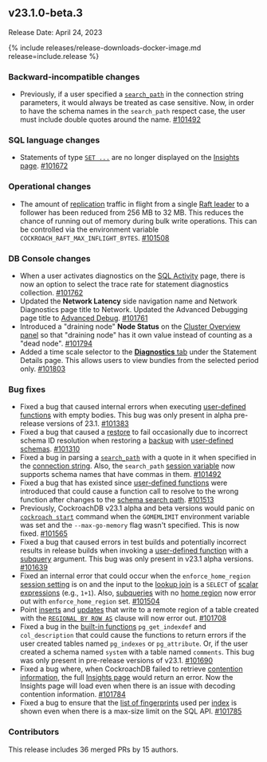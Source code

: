 ## v23.1.0-beta.3

Release Date: April 24, 2023

{% include releases/release-downloads-docker-image.md release=include.release %}

<h3 id="v23-1-0-beta-3-backward-incompatible-changes">Backward-incompatible changes</h3>

- Previously, if a user specified a [`search_path`](../v23.1/sql-name-resolution.html#current-schema) in the connection string parameters, it would always be treated as case sensitive. Now, in order to have the schema names in the `search_path` respect case, the user must include double quotes around the name. [#101492][#101492]

<h3 id="v23-1-0-beta-3-sql-language-changes">SQL language changes</h3>

- Statements of type [`SET ...`](../v23.1/set-vars.html) are no longer displayed on the [Insights page](../v23.1/ui-insights-page.html). [#101672][#101672]

<h3 id="v23-1-0-beta-3-operational-changes">Operational changes</h3>

- The amount of [replication](../v23.1/architecture/replication-layer.html) traffic in flight from a single [Raft leader](../v23.1/architecture/reads-and-writes-overview.html#architecture-raft-leader) to a follower has been reduced from 256 MB to 32 MB. This reduces the chance of running out of memory during bulk write operations. This can be controlled via the environment variable `COCKROACH_RAFT_MAX_INFLIGHT_BYTES`. [#101508][#101508]

<h3 id="v23-1-0-beta-3-db-console-changes">DB Console changes</h3>

- When a user activates diagnostics on the [SQL Activity](../v23.1/ui-statements-page.html#statement-fingerprints-view) page, there is now an option to select the trace rate for statement diagnostics collection. [#101762][#101762]
- Updated the **Network Latency** side navigation name and Network Diagnostics page title to Network. Updated the Advanced Debugging page title to [Advanced Debug](../v23.1/ui-debug-pages.html). [#101761][#101761]
- Introduced a "draining node" **Node Status** on the [Cluster Overview panel](../v23.1/ui-cluster-overview-page.html#cluster-overview-panel) so that "draining node" has it own value instead of counting as a "dead node". [#101794][#101794]
- Added a time scale selector to the [**Diagnostics** tab](../v23.1/ui-statements-page.html#diagnostics) under the Statement Details page. This allows users to view bundles from the selected period only. [#101803][#101803]

<h3 id="v23-1-0-beta-3-bug-fixes">Bug fixes</h3>

- Fixed a bug that caused internal errors when executing [user-defined functions](../v23.1/user-defined-functions.html) with empty bodies. This bug was only present in alpha pre-release versions of 23.1. [#101383][#101383]
- Fixed a bug that caused a [restore](../v23.1/restore.html) to fail occasionally due to incorrect schema ID resolution when restoring a [backup](../v23.1/backup.html) with [user-defined schemas](../v23.1/schema-design-schema.html). [#101310][#101310]
- Fixed a bug in parsing a [`search_path`](../v23.1/sql-name-resolution.html#current-schema) with a quote in it when specified in the [connection string](../v23.1/connection-parameters.html). Also, the `search_path` [session variable](../v23.1/set-vars.html) now supports schema names that have commas in them. [#101492][#101492]
- Fixed a bug that has existed since [user-defined functions](../v23.1/user-defined-functions.html) were introduced that could cause a function call to resolve to the wrong function after changes to the [schema search path](../v23.1/sql-name-resolution.html#current-schema). [#101513][#101513]
- Previously, CockroachDB v23.1 alpha and beta versions would panic on [`cockroach start`](../v23.1/cockroach-start.html) command when the `GOMEMLIMIT` environment variable was set and the `--max-go-memory` flag wasn't specified. This is now fixed. [#101565][#101565]
- Fixed a bug that caused errors in test builds and potentially incorrect results in release builds when invoking a [user-defined function](../v23.1/user-defined-functions.html) with a [subquery](../v23.1/subqueries.html) argument. This bug was only present in v23.1 alpha versions. [#101639][#101639]
- Fixed an internal error that could occur when the `enforce_home_region` [session setting](../v23.1/set-vars.html) is on and the input to the [lookup join](../v23.1/joins.html#lookup-joins) is a `SELECT` of [scalar expressions](../v23.1/scalar-expressions.html) (e.g., `1+1`). Also, [subqueries](../v23.1/subqueries.html) with no [home region](../v23.1/multiregion-overview.html#table-localities) now error out with `enforce_home_region` set. [#101504][#101504]
- Point [inserts](../v23.1/insert.html) and [updates](../v23.1/update.html) that write to a remote region of a table created with the [`REGIONAL BY ROW AS`](../v23.1/create-table.html#create-a-table-with-a-regional-by-row-locality-using-a-custom-region-column) clause will now error out. [#101708][#101708]
- Fixed a bug in the [built-in functions](../v23.1/functions-and-operators.html) `pg_get_indexdef` and `col_description` that could cause the functions to return errors if the user created tables named `pg_indexes` or `pg_attribute`. Or, if the user created a schema named `system` with a table named `comments`. This bug was only present in pre-release versions of v23.1. [#101690][#101690]
- Fixed a bug where, when CockroachDB failed to retrieve [contention information](../v23.1/performance-best-practices-overview.html#transaction-contention), the full [Insights page](../v23.1/ui-insights-page.html) would return an error. Now the Insights page will load even when there is an issue with decoding contention information. [#101784][#101784]
- Fixed a bug to ensure that the [list of fingerprints](../v23.1/ui-statements-page.html#statement-fingerprints-view) used per [index](../v23.1/indexes.html) is shown even when there is a max-size limit on the SQL API. [#101785][#101785]

<h3 id="v23-1-0-beta-3-contributors">Contributors</h3>

This release includes 36 merged PRs by 15 authors.

</div>

[#101310]: https://github.com/cockroachdb/cockroach/pull/101310
[#101383]: https://github.com/cockroachdb/cockroach/pull/101383
[#101432]: https://github.com/cockroachdb/cockroach/pull/101432
[#101492]: https://github.com/cockroachdb/cockroach/pull/101492
[#101504]: https://github.com/cockroachdb/cockroach/pull/101504
[#101508]: https://github.com/cockroachdb/cockroach/pull/101508
[#101513]: https://github.com/cockroachdb/cockroach/pull/101513
[#101565]: https://github.com/cockroachdb/cockroach/pull/101565
[#101639]: https://github.com/cockroachdb/cockroach/pull/101639
[#101672]: https://github.com/cockroachdb/cockroach/pull/101672
[#101690]: https://github.com/cockroachdb/cockroach/pull/101690
[#101708]: https://github.com/cockroachdb/cockroach/pull/101708
[#101761]: https://github.com/cockroachdb/cockroach/pull/101761
[#101762]: https://github.com/cockroachdb/cockroach/pull/101762
[#101784]: https://github.com/cockroachdb/cockroach/pull/101784
[#101785]: https://github.com/cockroachdb/cockroach/pull/101785
[#101794]: https://github.com/cockroachdb/cockroach/pull/101794
[#101803]: https://github.com/cockroachdb/cockroach/pull/101803
